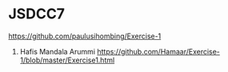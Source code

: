 
# JSDCC7

https://github.com/paulusihombing/Exercise-1


1. Hafis Mandala Arummi
https://github.com/Hamaar/Exercise-1/blob/master/Exercise1.html
